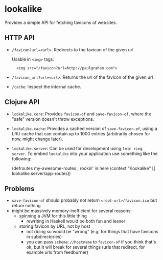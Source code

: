 # lookalike

Provides a simple API for fetching favicons of websites.

## HTTP API

* `/favicon?url=<url>`: Redirects to the favicon of the given url

    Usable in `<img>` tags:

        <img src="/favicon?url=http://paulgraham.com">
* `/favicon_url?url=<url>`: Returns the url of the favicon of the given url
* `/cache`: Inspect the internal cache.

## Clojure API

* `lookalike.core`: Provides `favicon-of` and `save-favicon-of`, where the
  "safe" version doesn't throw exceptions.
* `lookalike.cache`: Provides a cached version of `save-favicon-of`, using
  a LRU cache that can contain up to 1000 entries (arbitrarily chosen for
  now, might change later).
* `lookalike.server`: Can be used for development using `lein ring server`.
  To embed `lookalike` into your application use something like the following:

    (defroutes my-awesome-routes
      ; rockin' in here
      (context "/lookalike" []
               lookalike.server/app-routes))

## Problems

* `save-favicon-of` should probably not return `<root-url>/favicon.ico` but
  return nothing
* might be massively memory-inefficient for several reasons:
    - spinning a JVM for this little thing
        * rewriting in Haskell would be both fun and leaner
    - storing favicon by URL, not by host
        * not doing so would be "wrong" (e.g. for things that have favicons in
            subdirectories)
        * you can pass `scheme://hostname` to `favicon-of` if you think that's
            ok, but it will break for several things (urls that redirect,
            for example urls from feedburner)